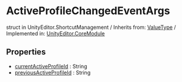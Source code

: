 # ActiveProfileChangedEventArgs
struct in UnityEditor.ShortcutManagement
 / Inherits from: <a href="https://docs.unity3d.com/6000.0/Documentation/ScriptReference/ValueType.html">ValueType</a> / Implemented in: <a href="https://docs.unity3d.com/6000.0/Documentation/ScriptReference/UnityEditor.CoreModule.html">UnityEditor.CoreModule</a>

## Properties
- <a href="https://docs.unity3d.com/6000.0/Documentation/ScriptReference/ActiveProfileChangedEventArgs-currentActiveProfileId.html">currentActiveProfileId</a> : String
- <a href="https://docs.unity3d.com/6000.0/Documentation/ScriptReference/ActiveProfileChangedEventArgs-previousActiveProfileId.html">previousActiveProfileId</a> : String
